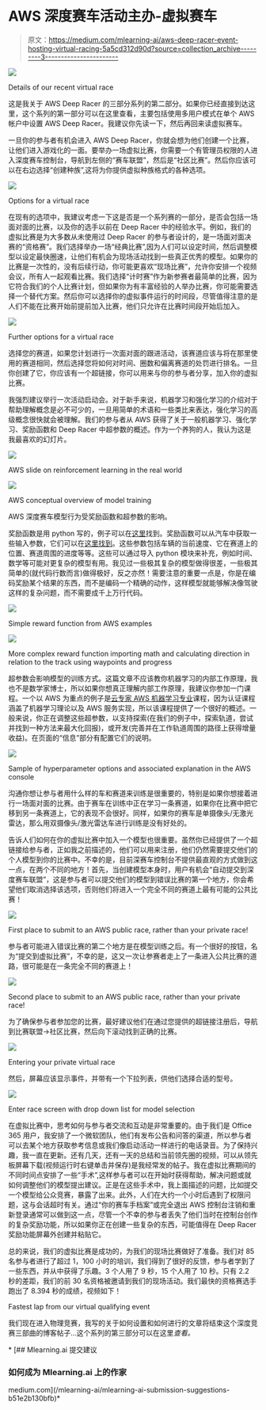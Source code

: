 # AWS 深度赛车活动主办-虚拟赛车

> 原文：<https://medium.com/mlearning-ai/aws-deep-racer-event-hosting-virtual-racing-5a5cd312d90d?source=collection_archive---------3----------------------->

![](img/71616f0e15e2e5df72c70c06ddf42e83.png)

Details of our recent virtual race

这是我关于 AWS Deep Racer 的三部分系列的第二部分。如果你已经直接到达这里，这个系列的第一部分可以在这里查看，主要包括使用多用户模式在单个 AWS 帐户中设置 AWS Deep Racer。我建议你先读一下，然后再回来读虚拟赛车。

一旦你的参与者有机会进入 AWS Deep Racer，你就会想为他们创建一个比赛，让他们进入游戏化的一面。要举办一场虚拟比赛，你需要一个有管理员权限的人进入深度赛车控制台，导航到左侧的“赛车联盟”，然后是“社区比赛”。然后你应该可以在右边选择“创建种族”,这将为你提供虚拟种族格式的各种选项。

![](img/c4f1bec998db4cd95b2a0de2789ad369.png)

Options for a virtual race

在现有的选项中，我建议考虑一下这是否是一个系列赛的一部分，是否会包括一场面对面的比赛，以及你的选手以前在 Deep Racer 中的经验水平。例如，我们的虚拟比赛是为大多数从未使用过 Deep Racer 的参与者设计的，是一场面对面决赛的“资格赛”。我们选择举办一场“经典比赛”,因为人们可以设定时间，然后调整模型以设定最快圈速，让他们有机会为现场活动找到一些真正优秀的模型。如果你的比赛是一次性的，没有后续行动，你可能更喜欢“现场比赛”，允许你安排一个视频会议，所有人一起观看比赛。我们选择“计时赛”作为新参赛者最简单的比赛，因为它符合我们的个人比赛计划，但如果你为有丰富经验的人举办比赛，你可能需要选择一个替代方案。然后你可以选择你的虚拟事件运行的时间段，尽管值得注意的是人们不能在比赛开始前提前加入比赛，他们只允许在比赛时间段开始后加入。

![](img/07016746844d6210376f2e212ac51e21.png)

Further options for a virtual race

选择您的赛道，如果您计划进行一次面对面的跟进活动，该赛道应该与将在那里使用的赛道相同，然后选择您将如何对时间、圈数和偏离赛道的处罚进行排名。一旦你创建了它，你应该有一个超链接，你可以用来与你的参与者分享，加入你的虚拟比赛。

我强烈建议举行一次活动启动会。对于新手来说，机器学习和强化学习的介绍对于帮助理解概念是必不可少的，一旦用简单的术语和一些类比来表达，强化学习的高级概念很快就会被理解。我们的参与者从 AWS 获得了关于一般机器学习、强化学习、奖励函数和 Deep Racer 中超参数的概述。作为一个养狗的人，我认为这是我最喜欢的幻灯片。

![](img/00fdb9f5acc19e1082e1d15b2fc7ce6b.png)

AWS slide on reinforcement learning in the real world

![](img/6ddd734573e39b9660bec512ef037cf4.png)

AWS conceptual overview of model training

AWS 深度赛车模型行为受奖励函数和超参数的影响。

奖励函数是用 python 写的，例子可以在[这里](https://docs.aws.amazon.com/deepracer/latest/developerguide/deepracer-reward-function-examples.html)找到。奖励函数可以从汽车中获取一些输入参数，它们可以在[这里找到](https://docs.aws.amazon.com/deepracer/latest/developerguide/deepracer-reward-function-input.html)。这些参数包括车辆的当前速度、它在赛道上的位置、赛道周围的进度等等。这些可以通过导入 python 模块来补充，例如时间、数学等可能对更复杂的模型有用。我见过一些极其复杂的模型做得很差，一些极其简单的(就代码行数而言)做得极好，反之亦然！需要注意的重要一点是，你是在编码奖励某个结果的东西，而不是编码一个精确的动作，这样模型就能够解决像驾驶这样的复杂问题，而不需要成千上万行代码。

![](img/162329d1f9427b17c4a630e1cf10f9c5.png)

Simple reward function from AWS examples

![](img/2f13373aedcd8c8ebfd0ae814293abf9.png)

More complex reward function importing math and calculating direction in relation to the track using waypoints and progress

超参数会影响模型的训练方式。这篇文章不应该教你机器学习的内部工作原理，我也不是数学家博士，所以如果你想真正理解内部工作原理，我建议你参加一门课程。一个以 AWS 为重点的例子是[云专家 AWS 机器学习专业](https://acloudguru.com/course/aws-certified-machine-learning-specialty)课程，因为认证课程涵盖了机器学习理论以及 AWS 服务实现，所以该课程提供了一个很好的概述。一般来说，你正在调整这些超参数，以支持探索(在我们的例子中，探索轨道，尝试并找到一种方法来最大化回报)，或开发(完善并在工作轨道周围的路径上获得增量收益)。在页面的“信息”部分有配置它们的说明。

![](img/b671fd8d0dc5ea505b03bbb8a4ca003f.png)

Sample of hyperparameter options and associated explanation in the AWS console

沟通你想让参与者用什么样的车和赛道来训练是很重要的，特别是如果你想接着进行一场面对面的比赛。由于赛车在训练中正在学习一条赛道，如果你在比赛中把它移到另一条赛道上，它的表现不会很好。同样，如果你的赛车是单摄像头/无激光雷达，那么用双摄像头/激光雷达车进行训练是没有好处的。

告诉人们如何在你的虚拟比赛中加入一个模型也很重要。虽然你已经提供了一个超链接给参与者，正如我之前描述的，他们可以用来注册，他们仍然需要提交他们的个人模型到你的比赛中。不幸的是，目前深赛车控制台不提供最直观的方式做到这一点，在两个不同的地方！首先，当创建模型本身时，用户有机会“自动提交到深度赛车联盟”，这是参与者可以提交他们的模型到错误比赛的第一个地方，你会希望他们取消选择该选项，否则他们将进入一个完全不同的赛道上最有可能的公共比赛！

![](img/95f2b55bbea390fc5d191c5d1900b0b6.png)

First place to submit to an AWS public race, rather than your private race!

参与者可能进入错误比赛的第二个地方是在模型训练之后。有一个很好的按钮，名为“提交到虚拟比赛”，不幸的是，这又一次让参赛者走上了一条进入公共比赛的道路，很可能是在一条完全不同的赛道上！

![](img/67d72b240c60e3e6cd7cab1b73daf88f.png)

Second place to submit to an AWS public race, rather than your private race!

为了确保参与者参加您的比赛，最好建议他们在通过您提供的超链接注册后，导航到比赛联盟->社区比赛，然后向下滚动找到正确的比赛。

![](img/f837289795e2afc3c4942976dc4fcb64.png)

Entering your private virtual race

然后，屏幕应该显示事件，并带有一个下拉列表，供他们选择合适的型号。

![](img/c328c637b4b37fd2116253ff8f844838.png)

Enter race screen with drop down list for model selection

在虚拟比赛中，思考如何与参与者交流和互动是非常重要的。由于我们是 Office 365 用户，我安排了一个微软团队，他们有发布公告和问答的渠道，所以参与者可以去某个地方获取参考信息或我们像启动活动一样进行的电话录音。为了保持兴趣，我一直在更新。还有几天，还有一天的总结和当前领先圈的视频，可以从领先板屏幕下载(视频运行时右键单击并保存)是我经常发的帖子。我在虚拟比赛期间的不同时间点安排了一些“手术”,这样参与者可以在开始时获得帮助，解决问题或就如何调整他们的模型提出建议。正是在这些手术中，我上面描述的问题，比如提交一个模型给公众竞赛，暴露了出来。此外，人们在大约一个小时后遇到了权限问题，这与会话超时有关。通过“你的赛车手档案”或完全退出 AWS 控制台注销和重新登录通常可以做到这一点，尽管一个不幸的参与者丢失了他们当时在控制台创作的复杂奖励功能，所以如果你正在创建一些复杂的东西，可能值得在 Deep Racer 奖励功能屏幕外创建并粘贴它。

总的来说，我们的虚拟比赛是成功的，为我们的现场比赛做好了准备。我们对 85 名参与者进行了超过 1，100 小时的培训，我们得到了很好的反馈，参与者学到了一些东西，并从中获得了乐趣。3 个人用了 9 秒，15 个人用了 10 秒。只有 2.2 秒的差距，我们的前 30 名资格被邀请到我们的现场活动。我们最快的资格赛选手跑出了 8.394 秒的成绩，视频如下！

Fastest lap from our virtual qualifying event

我们现在进入物理竞赛，我写的关于如何设置和如何进行的文章将结束这个深度竞赛三部曲的博客帖子…这个系列的第三部分可以在这里[](/mlearning-ai/aws-deep-racer-event-hosting-in-person-racing-98c25bc9d070)*查看。*

*[](/mlearning-ai/mlearning-ai-submission-suggestions-b51e2b130bfb) [## Mlearning.ai 提交建议

### 如何成为 Mlearning.ai 上的作家

medium.com](/mlearning-ai/mlearning-ai-submission-suggestions-b51e2b130bfb)*